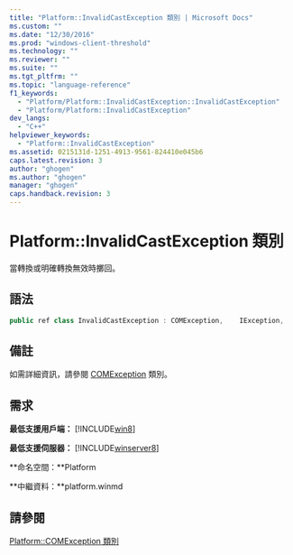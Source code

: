 ```yaml
---
title: "Platform::InvalidCastException 類別 | Microsoft Docs"
ms.custom: ""
ms.date: "12/30/2016"
ms.prod: "windows-client-threshold"
ms.technology: ""
ms.reviewer: ""
ms.suite: ""
ms.tgt_pltfrm: ""
ms.topic: "language-reference"
f1_keywords: 
  - "Platform/Platform::InvalidCastException::InvalidCastException"
  - "Platform/Platform::InvalidCastException"
dev_langs: 
  - "C++"
helpviewer_keywords: 
  - "Platform::InvalidCastException"
ms.assetid: 0215131d-1251-4913-9561-824410e045b6
caps.latest.revision: 3
author: "ghogen"
ms.author: "ghogen"
manager: "ghogen"
caps.handback.revision: 3
---
```

# Platform::InvalidCastException 類別
當轉換或明確轉換無效時擲回。  
  
## 語法  
  
```cpp  
public ref class InvalidCastException : COMException,    IException,    IPrintable,    IEquatable  
```  
  
## 備註  
 如需詳細資訊，請參閱 [COMException](../cppcx/platform-comexception-class.md) 類別。  
  
## 需求  
 **最低支援用戶端：** [!INCLUDE[win8](../cppcx/includes/win8-md.md)]  
  
 **最低支援伺服器：** [!INCLUDE[winserver8](../cppcx/includes/winserver8-md.md)]  
  
 **命名空間：**Platform  
  
 **中繼資料：**platform.winmd  
  
## 請參閱  
 [Platform::COMException 類別](../cppcx/platform-comexception-class.md)